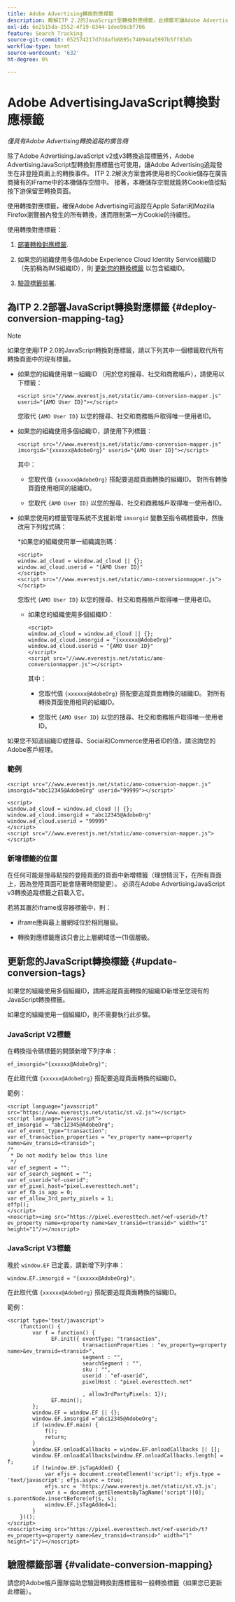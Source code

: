 ```yaml
---
title: Adobe Advertising轉換對應標籤
description: 瞭解ITP 2.2的JavaScript型轉換對應標籤，此標籤可讓Adobe Advertising追蹤發生於非登陸頁面上的轉換事件。
exl-id: 6e2515da-2552-4f19-8344-1dee96cbf706
feature: Search Tracking
source-git-commit: 052574217d7ddafb8895c74094da5997b5ff83db
workflow-type: tm+mt
source-wordcount: '632'
ht-degree: 0%

---
```


# Adobe AdvertisingJavaScript轉換對應標籤

*僅具有Adobe Advertising轉換追蹤的廣告商*

除了Adobe AdvertisingJavaScript v2或v3轉換追蹤標籤外，Adobe AdvertisingJavaScript型轉換對應標籤也可使用，讓Adobe Advertising追蹤發生在非登陸頁面上的轉換事件。 ITP 2.2解決方案會將使用者的Cookie儲存在廣告商擁有的iFrame中的本機儲存空間中。 接著，本機儲存空間就能將Cookie值從點按下游保留至轉換頁面。

使用轉換對應標籤，確保Adobe Advertising可追蹤在Apple Safari和Mozilla Firefox瀏覽器內發生的所有轉換，進而限制第一方Cookie的持續性。 <!-- For all requirements to track conversions from Safari, see "Track Conversions from Apple Safari Browsers." -->

使用轉換對應標籤：

1. [部署轉換對應標籤](#deploy-conversion-mapping-tag).

1. 如果您的組織使用多個Adobe Experience Cloud Identity Service組織ID （先前稱為IMS組織ID），則 [更新您的轉換標籤](#update-conversion-tags) 以包含組織ID。

1. [驗證標籤部署](#validate-conversion-mapping).

## 為ITP 2.2部署JavaScript轉換對應標籤 {#deploy-conversion-mapping-tag}

>[!NOTE]
>
>如果您使用ITP 2.0的JavaScript轉換對應標籤，請以下列其中一個標籤取代所有轉換頁面中的現有標籤。<!-- any other instructions, too? Point them to the other page on Track Conversions from Safari...." -->

* 如果您的組織使用單一組織ID （用於您的搜尋、社交和商務帳戶），請使用以下標籤：

  `<script src="//www.everestjs.net/static/amo-conversion-mapper.js" userid="{AMO User ID}"></script>`

  您取代 `{AMO User ID}` 以您的搜尋、社交和商務帳戶取得唯一使用者ID。

* 如果您的組織使用多個組織ID，請使用下列標籤：

  `<script src="//www.everestjs.net/static/amo-conversion-mapper.js" imsorgid="{xxxxxx@AdobeOrg}" userid="{AMO User ID}"></script>`

  其中：

   * 您取代值 `{xxxxxx@AdobeOrg}` 搭配要追蹤頁面轉換的組織ID。 對所有轉換頁面使用相同的組織ID。

   * 您取代 `{AMO User ID}` 以您的搜尋、社交和商務帳戶取得唯一使用者ID。

* 如果您使用的標籤管理系統不支援新增 `imsorgid` 變數至指令碼標籤中，然後改用下列程式碼：

  *如果您的組織使用單一組織識別碼：

  ```
  <script>
  window.ad_cloud = window.ad_cloud || {};
  window.ad_cloud.userid = "{AMO User ID}"
  </script>
  <script src="//www.everestjs.net/static/amo-conversionmapper.js"></script>
  ```

  您取代 `{AMO User ID}` 以您的搜尋、社交和商務帳戶取得唯一使用者ID。

   * 如果您的組織使用多個組織ID：

     ```
     <script>
     window.ad_cloud = window.ad_cloud || {};
     window.ad_cloud.imsorgid = "{xxxxxx@AdobeOrg}"
     window.ad_cloud.userid = "{AMO User ID}"
     </script>
     <script src="//www.everestjs.net/static/amo-conversionmapper.js"></script>
     ```

     其中：

      * 您取代值 `{xxxxxx@AdobeOrg}` 搭配要追蹤頁面轉換的組織ID。 對所有轉換頁面使用相同的組織ID。

      * 您取代 `{AMO User ID}` 以您的搜尋、社交和商務帳戶取得唯一使用者ID。

如果您不知道組織ID或搜尋、Social和Commerce使用者ID的值，請洽詢您的Adobe客戶經理。

### 範例

```
<script src="//www.everestjs.net/static/amo-conversion-mapper.js" imsorgid="abc12345@AdobeOrg" userid="99999"></script>`
```

```
<script>
window.ad_cloud = window.ad_cloud || {};
window.ad_cloud.imsorgid = "abc12345@AdobeOrg"
window.ad_cloud.userid = "99999"
</script>
<script src="//www.everestjs.net/static/amo-conversion-mapper.js"></script>
```

### 新增標籤的位置

在任何可能是搜尋點按的登陸頁面的頁面中新增標籤（理想情況下，在所有頁面上，因為登陸頁面可能會隨著時間變更）。 必須在Adobe AdvertisingJavaScript v3轉換追蹤標籤之前載入它。

若將其置於iframe或容器標籤中，則：

* iframe應與最上層網域位於相同層級。

* 轉換對應標籤應該只會比上層網域低一(1)個層級。

## 更新您的JavaScript轉換標籤 {#update-conversion-tags}

如果您的組織使用多個組織ID，請將追蹤頁面轉換的組織ID新增至您現有的JavaScript轉換標籤。

如果您的組織使用一個組織ID，則不需要執行此步驟。

### JavaScript V2標籤

在轉換指令碼標籤的開頭新增下列字串：

`ef_imsorgid="{xxxxxx@AdobeOrg}";`

在此取代值 `{xxxxxx@AdobeOrg}` 搭配要追蹤頁面轉換的組織ID。

範例：

```
<script language="javascript" src="https://www.everestjs.net/static/st.v2.js"></script>
<script language="javascript">
ef_imsorgid = "abc12345@AdobeOrg";
var ef_event_type="transaction";
var ef_transaction_properties = "ev_property name=<property name>&ev_transid=<transid>";
/*
 * Do not modify below this line
 */
var ef_segment = "";
var ef_search_segment = "";
var ef_userid="ef-userid";
var ef_pixel_host="pixel.everesttech.net";
var ef_fb_is_app = 0;
var ef_allow_3rd_party_pixels = 1;
effp();
</script>
<noscript><img src="https://pixel.everesttech.net/<ef-userid>/t?ev_property name=<property name>&ev_transid=<transid>" width="1" height="1"/></noscript>
```

### JavaScript V3標籤

晚於 `window.EF` 已定義，請新增下列字串：

`window.EF.imsorgid = "{xxxxxx@AdobeOrg}";`

在此取代值 `{xxxxxx@AdobeOrg}` 搭配要追蹤頁面轉換的組織ID。

範例：

```
<script type='text/javascript'>
    (function() {
        var f = function() {
              EF.init({ eventType: "transaction",
                        transactionProperties : "ev_property=<property name>&ev_transid=<transid>",
                        segment : "",
                        searchSegment : "",
                        sku : "",
                        userid : "ef-userid",
                        pixelHost : "pixel.everesttech.net"
                        
                        , allow3rdPartyPixels: 1});
              EF.main();
        };
        window.EF = window.EF || {};
        window.EF.imsorgid ="abc12345@AdobeOrg";
        if (window.EF.main) {
            f();
            return;
        }
        window.EF.onloadCallbacks = window.EF.onloadCallbacks || [];
        window.EF.onloadCallbacks[window.EF.onloadCallbacks.length] = f;
        if (!window.EF.jsTagAdded) {
            var efjs = document.createElement('script'); efjs.type = 'text/javascript'; efjs.async = true;
            efjs.src = 'https://www.everestjs.net/static/st.v3.js';
            var s = document.getElementsByTagName('script')[0]; s.parentNode.insertBefore(efjs, s);
            window.EF.jsTagAdded=1;
        }
    })();
</script>
<noscript><img src="https://pixel.everesttech.net/<ef-userid>/t?ev_property=<property name>&ev_transid=<transid>" width="1" height="1"/></noscript>
```

## 驗證標籤部署 {#validate-conversion-mapping}

請您的Adobe帳戶團隊協助您驗證轉換對應標籤和一般轉換標籤（如果您已更新此標籤）。

